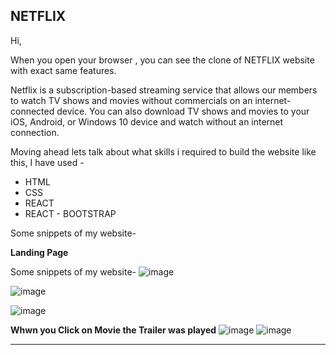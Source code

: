 <h2>NETFLIX</h2>

Hi, 
 
When you open your browser , you can see the clone of NETFLIX website with exact same features.

Netflix is a subscription-based streaming service that allows our members to watch TV shows and movies without commercials on an internet-connected device. You can also download TV shows and movies to your iOS, Android, or Windows 10 device and watch without an internet connection.

Moving ahead lets talk about what skills i required to build the website like this,
I have used -
<ul>
  <li>HTML</li>
  <li>CSS</li>
  <li>REACT</li>
  <li>REACT - BOOTSTRAP</li>
</ul>

Some snippets of my website-

**Landing Page**

Some snippets of my website-
![image](https://user-images.githubusercontent.com/84118928/172614456-ce575af6-3b94-4979-881b-c9c5981905e4.png)

![image](https://user-images.githubusercontent.com/84118928/172614370-bfe01a62-df08-4dc4-af39-7bcee4c9bb77.png)

![image](https://user-images.githubusercontent.com/84118928/172614343-c53a0dca-e0bd-4444-9a12-c0f1bfdf9cf8.png)


**Whwn you Click on Movie the Trailer was played**
![image](https://user-images.githubusercontent.com/84118928/172992850-44b639fa-fc85-43fb-89d7-d18c26a14e44.png)
![image](https://user-images.githubusercontent.com/84118928/172992893-f0b6c887-28d4-4004-a161-e7f52c843781.png)

<hr/>



